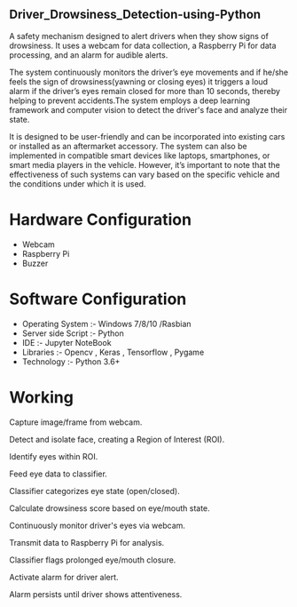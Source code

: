 ## Driver_Drowsiness_Detection-using-Python
A safety mechanism designed to alert drivers when they show signs of drowsiness. It uses a webcam for data collection, a Raspberry Pi for data processing, and an alarm for audible alerts.

The system continuously monitors the driver’s eye movements and if he/she feels the sign of drowsiness(yawning or closing eyes) it triggers a loud alarm if the driver’s eyes remain closed for more than 10 seconds, thereby helping to prevent accidents.The system employs a deep learning framework and computer vision to detect the driver's face and analyze their state.

 It is designed to be user-friendly and can be incorporated into existing cars or installed as an aftermarket accessory. The system can also be implemented in compatible smart devices like laptops, smartphones, or smart media players in the vehicle. However, it’s important to note that the effectiveness of such systems can vary based on the specific vehicle and the conditions under which it is used.
# Hardware Configuration
- Webcam
- Raspberry Pi
- Buzzer

# Software Configuration
- Operating System    :- Windows 7/8/10 /Rasbian
- Server side Script  :- Python
- IDE                 :- Jupyter NoteBook
- Libraries           :- Opencv , Keras , Tensorflow , Pygame
- Technology          :- Python 3.6+

# Working
Capture image/frame from webcam. 

Detect and isolate face, creating a Region of Interest (ROI).

Identify eyes within ROI.

Feed eye data to classifier.

Classifier categorizes eye state (open/closed).

Calculate drowsiness score based on eye/mouth state.

Continuously monitor driver's eyes via webcam.

Transmit data to Raspberry Pi for analysis.

Classifier flags prolonged eye/mouth closure.

Activate alarm for driver alert.

Alarm persists until driver shows attentiveness.
